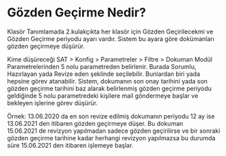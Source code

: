 # Gözden Geçirme Nedir?

Klasör Tanımlamada 2.kulakçıkta her klasör için Gözden Geçirilecekmi ve Gözden Geçirme periyodu ayarı vardır. Sistem bu ayara göre dokümanları gözden geçirmeye düşürür. 

Kime düşüreceği SAT > Konfig > Parametreler > Filtre > Dokuman Modül Parametrelerinden 5 nolu parametreden belirlenir.
Burada Sorumlu, Hazırlayan yada Revize eden şeklinde seçilebilir. Bunlardan biri yada hepsine görev atanabilir. Sistem, dokumanın son onay tarihini yada son gözden geçirme tarihini baz alarak belirlenmiş gözden geçirme periyodu geldiğinde 5 nolu parametredeki kişilere mail göndermeye başlar ve bekleyen işlerine görev düşürür.

Örnek: 13.06.2020 da en son revize edilmiş dokumanın periyodu 12 ay ise 13.06.2021 den itibaren gözden geçirmeye düşer. Bu dokuman 15.06.2021 de revizyon yapılmadan sadece gözden geçirilirse ve bir sonraki gözden geçirme tarihine kadar herhangi revizyon yapılmazsa bu durumda süre 15.06.2021 den itibaren işlemeye başlar.  



